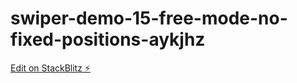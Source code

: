 # swiper-demo-15-free-mode-no-fixed-positions-aykjhz

[Edit on StackBlitz ⚡️](https://stackblitz.com/edit/swiper-demo-15-free-mode-no-fixed-positions-aykjhz)